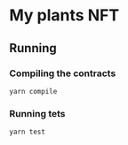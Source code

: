 # My plants NFT


## Running

### Compiling the contracts
```
yarn compile
```

### Running tets
```
yarn test
```
